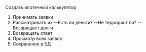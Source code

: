 Создать ипотечный калькулятор
1. Принимать заявки
2. Рассматривать их
--Есть ли деньги?
--Не террорист ли?
--Возвращает долги
3. Возвращать ответ
4. Просмотр всех заявок
5. Сохранение в БД